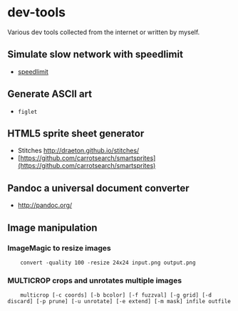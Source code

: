 # dev-tools
Various dev tools collected from the internet or written by myself.

## Simulate slow network with speedlimit
* [speedlimit](https://github.com/mschrag/speedlimit)

## Generate ASCII art
* `figlet`

## HTML5 sprite sheet generator
* Stitches http://draeton.github.io/stitches/
* [https://github.com/carrotsearch/smartsprites](https://github.com/carrotsearch/smartsprites)

## Pandoc a universal document converter
* http://pandoc.org/


## Image manipulation

### ImageMagic to resize images
```
	convert -quality 100 -resize 24x24 input.png output.png
```

### MULTICROP crops and unrotates multiple images

```
    multicrop [-c coords] [-b bcolor] [-f fuzzval] [-g grid] [-d discard] [-p prune] [-u unrotate] [-e extend] [-m mask] infile outfile
```
